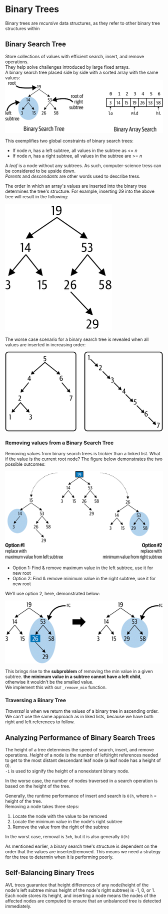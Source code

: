 # Binary Trees
Binary trees are _recursive_ data structures, as they refer to other binary tree structures within

## Binary Search Tree
Store collections of values with efficient search, insert, and remove operations.  
They help solve challenges introduced by large fixed arrays.  
A binary search tree placed side by side with a sorted array with the same values:
![](binarySearchTreeArrayComparisoin.gif)

This exemplifies two global constraints of binary search trees:
* If node _n_, has a left subtree, all values in the subtree as <= _n_
* If node _n_, has a right subtree, all values in the subtree are >= _n_

A _leaf_ is a node without any subtrees. As such, computer-science tress can be considered to be upside down.  
_Parents_ and _descendants_ are other words used to describe tress.

The order in which an array's values are inserted into the binary tree determines the tree's structure. For example,
inserting 29 into the above tree will result in the following:

![](insert.gif)

The worse case scenario for a binary search tree is revealed when all values are inserted in increasing order:

![](worstCase,gif)

### Removing values from a Binary Search Tree
Removing values from binary search trees is trickier than a linked list. What if the value is the current root node?
The figure below demonstrates the two possible outcomes:

![](removeRootNode.gif)

* Option 1: Find & remove maximum value in the left subtree, use it for new root
* Option 2: Find & remove minimum value in the right subtree, use it for new root

We'll use option 2, here, demonstrated below:

![](removeNode2.gif)

This brings rise to the **subproblem** of removing the min value in a given subtree. **the minimum value in a subtree cannot
have a left child**, otherwise it wouldn't be the smalled value.  
We implement this with our `_remove_min` function.

### Traversing a Binary Tree
_Traversal_ is when we return the values of a binary tree in ascending order.
We can't use the same approach as in liked lists, because we have both right and left references to follow.

## Analyzing Performance of Binary Search Trees
The height of a tree determines the speed of search, insert, and remove operations. _Height_ of a node is the number of 
left/right references needed to get to the most distant descendant leaf node (a leaf node has a height of 0).  
`-1` is used to signify the height of a nonexistent binary node.

In the worse case, the number of nodes traversed in a search operation is based on the height of the tree.

Generally, the runtime performance of insert and search is `O(h`, where `h` = height of the tree.  
Removing a node takes three steps:
1. Locate the node with the value to be removed
2. Locate the minimum value in the node's right subtree
3. Remove the value from the right of the subtree

In the worst case, removal is `3xh`, but it is also generally `O(h)` 

As mentioned earlier, a binary search tree's structure is dependent on the order that the values are inserted/removed.
This means we need a strategy for the tree to determin when it is performing poorly.

## Self-Balancing Binary Trees
AVL trees guarantee that height differences of any node(height of the node's left subtree minus height of the node's right
subtree) is -1, 0, or 1.
Each node stores its height, and inserting a node means the nodes of the affected nodes are computed to ensure that an
unbalanced tree is detected immediately.

